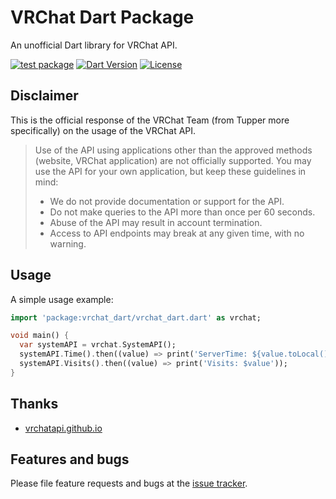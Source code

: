 # VRChat Dart Package

An unofficial Dart library for VRChat API.

[![test package](https://github.com/GizmoOAO/vrchat_dart/actions/workflows/test.yml/badge.svg?branch=main)](https://github.com/GizmoOAO/vrchat_dart/actions/workflows/test.yml)
[![Dart Version](https://img.shields.io/badge/Dart-2.10.0-blue.svg?style=flat-square)](https://dart.dev)
[![License](https://img.shields.io/github/license/GizmoOAO/vrchat_dart?style=flat-square)](./LICENSE)

## Disclaimer

This is the official response of the VRChat Team (from Tupper more specifically) on the usage of the VRChat API.

> Use of the API using applications other than the approved methods (website, VRChat application) are not officially supported. You may use the API for your own application, but keep these guidelines in mind:
> * We do not provide documentation or support for the API.
> * Do not make queries to the API more than once per 60 seconds.
> * Abuse of the API may result in account termination.
> * Access to API endpoints may break at any given time, with no warning.

## Usage

A simple usage example:

```dart
import 'package:vrchat_dart/vrchat_dart.dart' as vrchat;

void main() {
  var systemAPI = vrchat.SystemAPI();
  systemAPI.Time().then((value) => print('ServerTime: ${value.toLocal()}'));
  systemAPI.Visits().then((value) => print('Visits: $value'));
}
```

## Thanks

- [vrchatapi.github.io](https://github.com/vrchatapi/vrchatapi.github.io)

## Features and bugs

Please file feature requests and bugs at the [issue tracker][tracker].

[tracker]: https://github.com/GizmoOAO/vrchat_dart/issues
